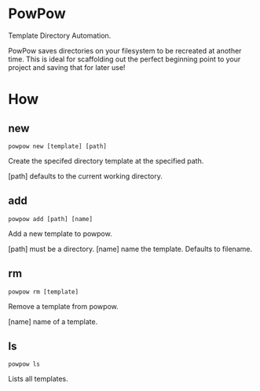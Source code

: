 # PowPow

Template Directory Automation.

PowPow saves directories on your filesystem to be recreated at another time.
This is ideal for scaffolding out the perfect beginning point to your project
and saving that for later use!

# How

## new

```
powpow new [template] [path]
```

Create the specifed directory template at the specified path.

[path] defaults to the current working directory.

## add

```
powpow add [path] [name]
```

Add a new template to powpow.

[path] must be a directory.
[name] name the template. Defaults to filename.

## rm
```
powpow rm [template]
```

Remove a template from powpow.

[name] name of a template.

## ls
```
powpow ls
```

Lists all templates.
